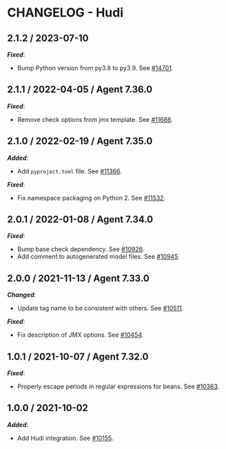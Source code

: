 # CHANGELOG - Hudi

## 2.1.2 / 2023-07-10

***Fixed***:

* Bump Python version from py3.8 to py3.9. See [#14701](https://github.com/DataDog/integrations-core/pull/14701).

## 2.1.1 / 2022-04-05 / Agent 7.36.0

***Fixed***: 

* Remove check options from jmx template. See [#11686](https://github.com/DataDog/integrations-core/pull/11686).

## 2.1.0 / 2022-02-19 / Agent 7.35.0

***Added***: 

* Add `pyproject.toml` file. See [#11366](https://github.com/DataDog/integrations-core/pull/11366).

***Fixed***: 

* Fix namespace packaging on Python 2. See [#11532](https://github.com/DataDog/integrations-core/pull/11532).

## 2.0.1 / 2022-01-08 / Agent 7.34.0

***Fixed***: 

* Bump base check dependency. See [#10926](https://github.com/DataDog/integrations-core/pull/10926).
* Add comment to autogenerated model files. See [#10945](https://github.com/DataDog/integrations-core/pull/10945).

## 2.0.0 / 2021-11-13 / Agent 7.33.0

***Changed***: 

* Update tag name to be consistent with others. See [#10511](https://github.com/DataDog/integrations-core/pull/10511).

***Fixed***: 

* Fix description of JMX options. See [#10454](https://github.com/DataDog/integrations-core/pull/10454).

## 1.0.1 / 2021-10-07 / Agent 7.32.0

***Fixed***: 

* Properly escape periods in regular expressions for beans. See [#10363](https://github.com/DataDog/integrations-core/pull/10363).

## 1.0.0 / 2021-10-02

***Added***: 

* Add Hudi integration. See [#10155](https://github.com/DataDog/integrations-core/pull/10155).
